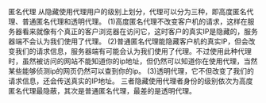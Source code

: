 匿名代理
从隐藏使用代理用户的级别上划分，代理可以分为三种，即高度匿名代理、普通匿名代理和透明代理。 
(1)高度匿名代理不改变客户机的请求，这样在服务器看来就像有个真正的客户浏览器在访问它，这时客户的真实IP是隐藏的，服务器端不会认为我们使用了代理。 
(2)普通匿名代理能隐藏客户机的真实IP，但会改变我们的请求信息，服务器端有可能会认为我们使用了代理。不过使用此种代理时，虽然被访问的网站不能知道你的ip地址，但仍然可以知道你在使用代理，当然某些能够侦测ip的网页仍然可以查到你的ip。 
(3)透明代理，它不但改变了我们的请求信息，还会传送真实的IP地址。 
三者隐藏使用代理者身份的级别依次为高度匿名代理最隐蔽，其次是普通匿名代理，最差的是透明代理。
